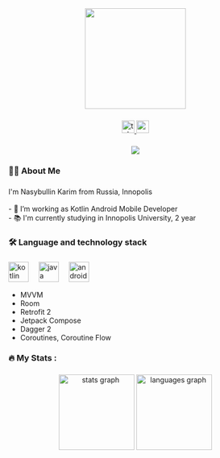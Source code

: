 <div align="center">
  <img height="200" src="https://media.tenor.com/w1X8EWtlYnMAAAAC/gojo-satoru-jujutsu-kaisen.gif"/>
</div>

###

<div align="center">
  <a href="https://t.me/karim_nasybullin" target="_blank">
    <img src="https://img.shields.io/static/v1?message=Telegram&logo=telegram&label=&color=2CA5E0&logoColor=white&labelColor=&style=for-the-badge" height="25" alt="telegram logo"  />
  </a>
  <a href="https://www.youtube.com/channel/UCZU7Py9tMDOZHuj9FbiC8rw" target="_blank">
    <img src="https://img.shields.io/static/v1?message=Youtube&logo=youtube&label=&color=FF0000&logoColor=white&labelColor=&style=for-the-badge" height="25" alt="youtube logo"  />
  </a>
</div>

###

<div align="center">
  <img src="https://visitor-badge.laobi.icu/badge?page_id=kartofanych.kartofanych&"  />
</div>

###

<h3 align="left">👩‍💻  About Me</h3>

###

<p align="left">I'm Nasybullin Karim from Russia, Innopolis<br><br>- 🔭 I’m working as Kotlin Android Mobile Developer<br>- 📚 I'm currently studying in Innopolis University, 2 year</p>

###

<h3 align="left">🛠 Language and technology stack</h3>

###

<div align="left">
  <img src="https://cdn.jsdelivr.net/gh/devicons/devicon/icons/kotlin/kotlin-original.svg" height="40" alt="kotlin logo"  />
  <img width="12" />
  <img src="https://skillicons.dev/icons?i=java" height="40" alt="java logo"  />
  <img width="12" />
  <img src="https://cdn.jsdelivr.net/gh/devicons/devicon/icons/androidstudio/androidstudio-original.svg" height="40" alt="androidstudio logo"  />
</div>


- MVVM
- Room
- Retrofit 2
- Jetpack Compose
- Dagger 2
- Coroutines, Coroutine Flow

###

<h3 align="left">🔥   My Stats :</h3>

###

<div align="center">
  <img src="https://github-readme-stats.vercel.app/api?username=kartofanych&hide_title=false&hide_rank=false&show_icons=true&include_all_commits=true&count_private=true&disable_animations=false&theme=dracula&locale=en&hide_border=false&order=1" height="150" alt="stats graph"  />
  <img src="https://github-readme-stats.vercel.app/api/top-langs?username=kartofanych&locale=en&hide_title=false&layout=compact&card_width=320&langs_count=5&theme=dracula&hide_border=false&order=2" height="150" alt="languages graph"  />
</div>

